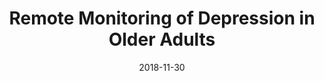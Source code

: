 ---
title: Remote Monitoring of Depression in Older Adults
date: '2018-11-30'
area: inprogress
subdomain: Mental Health
status: Design
authors:
  - authorimage: /img/uploads/alexopoulos.jpg
    authorname: 'George Alexopoulos, MD'
    authorrole: Principal Investigator
  - authorimage: /img/uploads/kanellopoulos.jpg
    authorname: 'Dora Kanellopoulos, PhD'
    authorrole: Co-Investigator
summary: >-
  Test the effectiveness of a mobile app to replace in person therapy sessions and to track physical health through an activity tracker among depressed adults older than 50 years.
results:
  - result:
features:
  - feature: Device Integrations
  - feature: 2-way texting
spotlight: false
pubs:
---